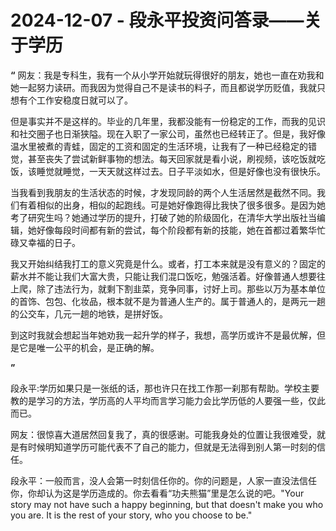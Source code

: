 # 2024-12-07 - 段永平投资问答录——关于学历

**“** 网友：我是专科生，我有一个从小学开始就玩得很好的朋友，她也一直在劝我和她一起努力读研。而我因为觉得自己不是读书的料子，而且都说学历贬值，我就只想有个工作安稳度日就可以了。

但是事实并不是这样的。毕业的几年里，我都没能有一份稳定的工作，而我的见识和社交圈子也日渐狭隘。现在入职了一家公司，虽然也已经转正了。但是，我好像温水里被煮的青蛙，固定的工资和固定的生活环境，让我有了一种已经稳定的错觉，甚至丧失了尝试新鲜事物的想法。每天回家就是看小说，刷视频，该吃饭就吃饭，该睡觉就睡觉，一天天就这样过去。日子平淡如水，但是好像也没有很快乐。

当我看到我朋友的生活状态的时候，才发现同龄的两个人生活居然是截然不同。我们有着相似的出身，相似的起跑线。可是她好像跑得比我快了很多很多。是因为她考了研究生吗？她通过学历的提升，打破了她的阶级固化，在清华大学出版社当编辑，她好像每段时间都有新的尝试，每个阶段都有新的技能，她在首都过着繁华忙碌又幸福的日子。

我又开始纠结我打工的意义究竟是什么。或者，打工本来就是没有意义的？固定的薪水并不能让我们大富大贵，只能让我们混口饭吃，勉强活着。好像普通人想要往上爬，除了违法行为，就剩下割韭菜，竞争同事，讨好上司。那些以万为基本单位的首饰、包包、化妆品，根本就不是为普通人生产的。属于普通人的，是两元一趟的公交车，几元一趟的地铁，是拼好饭。

到这时我就会想起当年她劝我一起升学的样子，我想，高学历或许不是最优解，但是它是唯一公平的机会，是正确的解。

**”**

段永平:学历如果只是一张纸的话，那也许只在找工作那一刹那有帮助。学校主要教的是学习的方法，学历高的人平均而言学习能力会比学历低的人要强一些，仅此而已。

网友：很惊喜大道居然回复我了，真的很感谢。可能我身处的位置让我很难受，就是有时候明知道学历可能代表不了自己的能力，但就是无法得到别人第一时刻的信任。

段永平：一般而言，没人会第一时刻信任你的。你的问题是，人家一直没法信任你，你却认为这是学历造成的。你去看看“功夫熊猫”里是怎么说的吧。"Your story may not have such a happy beginning, but that doesn't make you who you are. It is the rest of your story, who you choose to be."